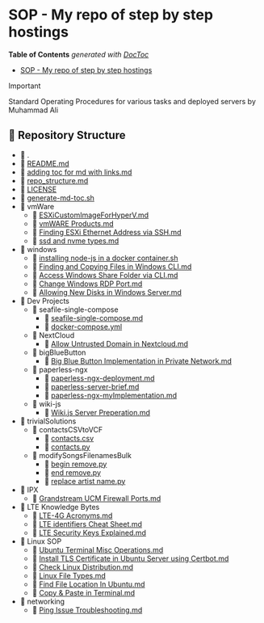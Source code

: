 # SOP - My repo of step by step hostings

<!-- START doctoc generated TOC please keep comment here to allow auto update -->
<!-- DON'T EDIT THIS SECTION, INSTEAD RE-RUN doctoc TO UPDATE -->
**Table of Contents**  *generated with [DocToc](https://github.com/thlorenz/doctoc)*

- [SOP - My repo of step by step hostings](#sop---my-repo-of-step-by-step-hostings)

<!-- END doctoc generated TOC please keep comment here to allow auto update -->


> [!IMPORTANT]  
> Standard Operating Procedures for various tasks and deployed servers by Muhammad Ali

<!-- toc -->
## 📁 Repository Structure

  - 📁 .
  - 📄 [README.md](README.md)
  - 📄 [adding toc for md with links.md](adding%20toc%20for%20md%20with%20links.md)
  - 📄 [repo_structure.md](repo_structure.md)
  - 📄 [LICENSE](LICENSE)
  - 📄 [generate-md-toc.sh](generate-md-toc.sh)
  - 📁 vmWare
    - 📄 [ESXiCustomImageForHyperV.md](vmWare/ESXiCustomImageForHyperV.md)
    - 📄 [vmWARE Products.md](vmWare/vmWARE%20Products.md)
    - 📄 [Finding ESXi Ethernet Address via SSH.md](vmWare/Finding%20ESXi%20Ethernet%20Address%20via%20SSH.md)
    - 📄 [ssd and nvme types.md](vmWare/ssd%20and%20nvme%20types.md)
  - 📁 windows
    - 📄 [installing node-js in a docker container.sh](windows/installing%20node-js%20in%20a%20docker%20container.sh)
    - 📄 [Finding and Copying Files in Windows CLI.md](windows/Finding%20and%20Copying%20Files%20in%20Windows%20CLI.md)
    - 📄 [Access Windows Share Folder via CLI.md](windows/Access%20Windows%20Share%20Folder%20via%20CLI.md)
    - 📄 [Change Windows RDP Port.md](windows/Change%20Windows%20RDP%20Port.md)
    - 📄 [Allowing New Disks in Windows Server.md](windows/Allowing%20New%20Disks%20in%20Windows%20Server.md)
  - 📁 Dev Projects
    - 📁 seafile-single-compose
      - 📄 [seafile-single-compose.md](Dev%20Projects/seafile-single-compose/seafile-single-compose.md)
      - 📄 [docker-compose.yml](Dev%20Projects/seafile-single-compose/docker-compose.yml)
    - 📁 NextCloud
      - 📄 [Allow Untrusted Domain in Nextcloud.md](Dev%20Projects/NextCloud/Allow%20Untrusted%20Domain%20in%20Nextcloud.md)
    - 📁 bigBlueButton
      - 📄 [Big Blue Button Implementation in Private Network.md](Dev%20Projects/bigBlueButton/Big%20Blue%20Button%20Implementation%20in%20Private%20Network.md)
    - 📁 paperless-ngx
      - 📄 [paperless-ngx-deployment.md](Dev%20Projects/paperless-ngx/paperless-ngx-deployment.md)
      - 📄 [paperless-server-brief.md](Dev%20Projects/paperless-ngx/paperless-server-brief.md)
      - 📄 [paperless-ngx-myImplementation.md](Dev%20Projects/paperless-ngx/paperless-ngx-myImplementation.md)
    - 📁 wiki-js
      - 📄 [Wiki.js Server Preperation.md](Dev%20Projects/wiki-js/Wiki.js%20Server%20Preperation.md)
  - 📁 trivialSolutions
    - 📁 contactsCSVtoVCF
      - 📄 [contacts.csv](trivialSolutions/contactsCSVtoVCF/contacts.csv)
      - 📄 [contacts.py](trivialSolutions/contactsCSVtoVCF/contacts.py)
    - 📁 modifySongsFilenamesBulk
      - 📄 [begin remove.py](trivialSolutions/modifySongsFilenamesBulk/begin%20remove.py)
      - 📄 [end remove.py](trivialSolutions/modifySongsFilenamesBulk/end%20remove.py)
      - 📄 [replace artist name.py](trivialSolutions/modifySongsFilenamesBulk/replace%20artist%20name.py)
  - 📁 IPX
    - 📄 [Grandstream UCM Firewall Ports.md](IPX/Grandstream%20UCM%20Firewall%20Ports.md)
  - 📁 LTE Knowledge Bytes
    - 📄 [LTE-4G Acronyms.md](LTE%20Knowledge%20Bytes/LTE-4G%20Acronyms.md)
    - 📄 [LTE identifiers Cheat Sheet.md](LTE%20Knowledge%20Bytes/LTE%20identifiers%20Cheat%20Sheet.md)
    - 📄 [LTE Security Keys Explained.md](LTE%20Knowledge%20Bytes/LTE%20Security%20Keys%20Explained.md)
  - 📁 Linux SOP
    - 📄 [Ubuntu Terminal Misc Operations.md](Linux%20SOP/Ubuntu%20Terminal%20Misc%20Operations.md)
    - 📄 [Install TLS Certificate in Ubuntu Server using Certbot.md](Linux%20SOP/Install%20TLS%20Certificate%20in%20Ubuntu%20Server%20using%20Certbot.md)
    - 📄 [Check Linux Distribution.md](Linux%20SOP/Check%20Linux%20Distribution.md)
    - 📄 [Linux File Types.md](Linux%20SOP/Linux%20File%20Types.md)
    - 📄 [Find File Location In Ubuntu.md](Linux%20SOP/Find%20File%20Location%20In%20Ubuntu.md)
    - 📄 [Copy & Paste in Terminal.md](Linux%20SOP/Copy%20&%20Paste%20in%20Terminal.md)
  - 📁 networking
    - 📄 [Ping Issue Troubleshooting.md](networking/Ping%20Issue%20Troubleshooting.md)
<!-- tocstop -->


